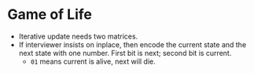 # Game of Life

* Iterative update needs two matrices.
* If interviewer insists on inplace, then encode the current state
  and the next state with one number. First bit is next; second bit
  is current.
  * `01` means current is alive, next will die.
